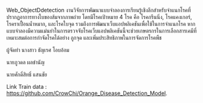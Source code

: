 
   Web_ObjectDdetection
    งานวิจัยการพัฒนาแบบจำลองการเรียนรู้เชิงลึกสำหรับจำแนกโรคที่ปรากฏอาการทางใบของส้มจากภาพถ่าย โดยมีโรคเป้าหมาย 4 โรค คือ โรคกรีนนิ่ง, โรคแคงเกอร์, โรคราเปื้อนน้ำหมาก, และโรคใบจุด รวมถึงการพัฒนาเว็บแอปพลิเคชันเพื่อใช้ในการจำแนกโรค
        หากแบบจำลองมีความแม่นยำในการตรวจจับโรคเว็บแอปพลิเคชันนี้จะช่วยเกษตรกรในการเลือกสารเคมีที่เหมาะสมต่อการกำจัดโรคได้อย่าง
        ถูกจุด และเพิ่มประสิทธิภาพในการจัดการโรคพืช

 ผู้จัดทำ
นางสาว ธัญเรศ โอบอ้อม 
           

นายภูวดล ผลชำนัญ


 นายศักดิ์สิทธิ์ แสนชัย

Link Train data : https://github.com/CrowChi/Orange_Disease_Detection_Model.
